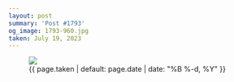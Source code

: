 ```yaml
---
layout: post
summary: 'Post #1793'
og_image: 1793-960.jpg
taken: July 19, 2023
---
```


<figure class="post">
<img sizes="(min-width: 700px) 50vw, calc(100vw - 2rem)" src="{{ site.assets_url }}/1793-480.jpg" srcset="{{ site.assets_url }}/1793-240.jpg 240w, {{ site.assets_url }}/1793-480.jpg 480w, {{ site.assets_url }}/1793-720.jpg 720w, {{ site.assets_url }}/1793-960.jpg 960w"/>
<figcaption>
<time>{{ page.taken | default: page.date | date: "%B %-d, %Y" }}</time>
</figcaption>
</figure>
